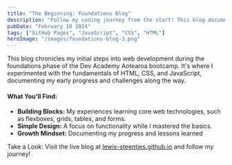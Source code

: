 ```yaml
---
title: "The Beginning: Foundations Blog"
description: "Follow my coding journey from the start! This blog documents my web development foundations, covering **HTML**, **CSS**, and **JavaScript** basics."
pubDate: "February 10 2024"
tags: ["GitHub Pages", "JavaScript", "CSS", "HTML"]
heroImage: "/images/foundations-blog-3.png"
---
```


This blog chronicles my initial steps into web development during the foundations phase of the Dev Academy Aotearoa bootcamp. It's where I experimented with the fundamentals of HTML, CSS, and JavaScript, documenting my early progress and challenges along the way.

#### What You'll Find:

- **Building Blocks:** My experiences learning core web technologies, such as flexboxes, grids, tables, and forms.
- **Simple Design:** A focus on functionality while I mastered the basics.
- **Growth Mindset:** Documenting my progress and lessons learned

Take a Look: Visit the live blog at [lewis-steentjes.github.io](https://lewis-steentjes.github.io) and follow my journey!
